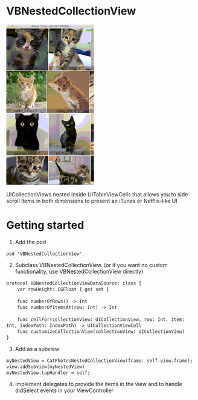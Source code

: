 # VBNestedCollectionView

![alt text](https://github.com/baldys/VBNestedCollectionView/blob/master/Preview.gif "Logo Title Text 1")

UICollectionViews nested inside UITableViewCells that allows you to side scroll items in both dimensions to present an iTunes or Netflix-like UI 

# Getting started

1. Add the pod
  ```
  pod 'VBNestedCollectionView'
  ```
  
2. Subclass VBNestedCollectionView. (or if you want no custom functionality, use VBNestedCollectionView directly)

  ```
  protocol VBNestedCollectionViewDataSource: class {
      var rowHeight: CGFloat { get set }

      func numberOfRows() -> Int
      func numberOfItemsAt(row: Int) -> Int

      func cellFor(collectionView: UICollectionView, row: Int, item: Int, indexPath: IndexPath) -> UICollectionViewCell
      func customizeCollectionView(collectionView: UICollectionView)
  }
  ```

3. Add as a subview

  ```
  myNestedView = CatPhotosNestedCollectionView(frame: self.view.frame);
  view.addSubview(myNestedView)
  myNestedView.tapHandler = self;
  ```

4. Implement delegates to provide the items in the view and to handle didSelect events in your ViewController
